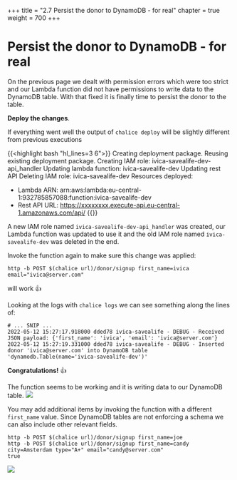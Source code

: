 +++
title = "2.7 Persist the donor to DynamoDB - for real"
chapter = true
weight = 700
+++

# Persist the donor to DynamoDB - for real

On the previous page we dealt with permission errors which were too strict and our Lambda function did not have permissions
to write data to the DynamoDB table. With that fixed it is finally time to persist the donor to the table.

**Deploy the changes**.

If everything went well the output of `chalice deploy` will be slightly different from previous executions

{{<highlight bash "hl_lines=3 6">}}
Creating deployment package.
Reusing existing deployment package.
Creating IAM role: ivica-savealife-dev-api_handler
Updating lambda function: ivica-savealife-dev
Updating rest API
Deleting IAM role: ivica-savealife-dev
Resources deployed:
  - Lambda ARN: arn:aws:lambda:eu-central-1:932785857088:function:ivica-savealife-dev
  - Rest API URL: https://xxxxxxxx.execute-api.eu-central-1.amazonaws.com/api/
{{</highlight>}}

A new IAM role named `ivica-savealife-dev-api_handler` was created, our Lambda function was updated to use it and
the old IAM role named `ivica-savealife-dev` was deleted in the end.

Invoke the function again to make sure this change was applied:

```bash{linenos=false}
http -b POST $(chalice url)/donor/signup first_name=ivica email="ivica@server.com"
```
will work :thumbsup:

Looking at the logs with `chalice logs` we can see something along the lines of:

```bash{linenos=false}
# ... SNIP ...
2022-05-12 15:27:17.918000 dded78 ivica-savealife - DEBUG - Received JSON payload: {'first_name': 'ivica', 'email': 'ivica@server.com'}
2022-05-12 15:27:19.331000 dded78 ivica-savealife - DEBUG - Inserted donor 'ivica@server.com' into DynamoDB table 'dynamodb.Table(name='ivica-savealife-dev')'
```

**Congratulations!** :thumbsup:

The function seems to be working and it is writing data to our DynamoDB table.
![](/images/donor_signup_dynamo.png)

You may add additional items by invoking the function with a different `first_name` value. Since DynamoDB tables are 
not enforcing a schema we can also include other relevant fields.

```bash{linenos=false}
http -b POST $(chalice url)/donor/signup first_name=joe
http -b POST $(chalice url)/donor/signup first_name=candy city=Amsterdam type="A+" email="candy@server.com"
true
```

![](/images/donor_signup_dynamo_additional.png)
